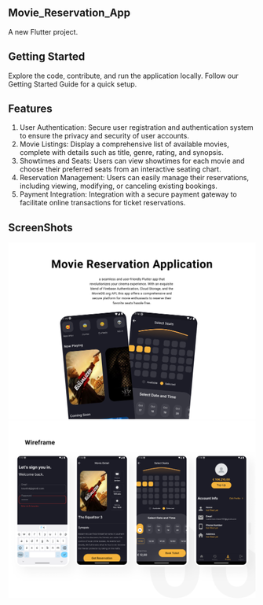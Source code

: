 ## Movie_Reservation_App

A new Flutter project.

## Getting Started

Explore the code, contribute, and run the application locally. Follow our Getting Started Guide for a quick setup.

## Features
1. User Authentication: 
        Secure user registration and authentication system to ensure the privacy and security of user accounts.
2. Movie Listings: 
        Display a comprehensive list of available movies, complete with details such as title, genre, rating, and synopsis.
3. Showtimes and Seats: 
        Users can view showtimes for each movie and choose their preferred seats from an interactive seating chart.
4. Reservation Management: 
        Users can easily manage their reservations, including viewing, modifying, or canceling existing bookings.
5. Payment Integration: 
        Integration with a secure payment gateway to facilitate online transactions for ticket reservations.

## ScreenShots 
![](assets/Frame.png)
![](assets/Wireframe.png)

